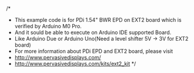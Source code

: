 /* 
 *  This example code is for PDi 1.54" BWR EPD on EXT2 board which is verified by Arduino M0 Pro.
 *  And it sould be able to execute on Arduino IDE supported Board.
 *  Like Arduino Due or Arduino Uno(Need a level shifter 5V -> 3V for EXT2 board)  
 *  For more information about PDi EPD and EXT2 board, please visit 
 *  http://www.pervasivedisplays.com/
 *  http://www.pervasivedisplays.com/kits/ext2_kit
 */
